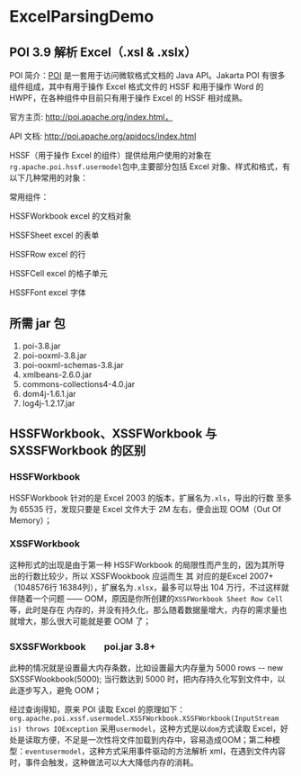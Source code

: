 # ExcelParsingDemo

## POI 3.9 解析 Excel（.xsl & .xslx）

POI 简介：[POI](http://poi.apache.org/) 是一套用于访问微软格式文档的 Java API。Jakarta POI 有很多组件组成，其中有用于操作 Excel 格式文件的 HSSF 和用于操作 Word 的 HWPF，在各种组件中目前只有用于操作 Excel 的 HSSF 相对成熟。

官方主页: http://poi.apache.org/index.html，

API 文档: http://poi.apache.org/apidocs/index.html

HSSF（用于操作 Excel 的组件）提供给用户使用的对象在`rg.apache.poi.hssf.usermodel`包中,主要部分包括 Excel 对象、样式和格式，有以下几种常用的对象：

常用组件：

HSSFWorkbook          excel 的文档对象

HSSFSheet             excel 的表单

HSSFRow               excel 的行

HSSFCell              excel 的格子单元

HSSFFont              excel 字体

## 所需 jar 包

1. poi-3.8.jar
2. poi-ooxml-3.8.jar
3. poi-ooxml-schemas-3.8.jar
4. xmlbeans-2.6.0.jar
5. commons-collections4-4.0.jar
6. dom4j-1.6.1.jar
7. log4j-1.2.17.jar

## HSSFWorkbook、XSSFWorkbook 与 SXSSFWorkbook 的区别

### HSSFWorkbook

HSSFWorkbook 针对的是 Excel 2003 的版本，扩展名为`.xls`，导出的行数 至多为 65535 行，发现只要是 Excel 文件大于 2M 左右，便会出现 OOM（Out Of Memory）；

### XSSFWorkbook

这种形式的出现是由于第一种 HSSFWorkbook 的局限性而产生的，因为其所导出的行数比较少，所以 XSSFWookbook 应运而生 其 对应的是Excel 2007+ （1048576行 16384列），扩展名为`.xlsx`，最多可以导出 104 万行，不过这样就伴随着一个问题 —— OOM，原因是你所创建的`XSSFWorkbook Sheet Row Cell`等，此时是存在 内存的，并没有持久化，那么随着数据量增大，内存的需求量也就增大，那么很大可能就是要 OOM 了；

### SXSSFWorkbook　　poi.jar 3.8+

此种的情况就是设置最大内存条数，比如设置最大内存量为 5000 rows -- new SXSSFWookbook(5000); 当行数达到 5000 时，把内存持久化写到文件中，以此逐步写入，避免 OOM；

经过查询得知，原来 POI 读取 Excel 的原理如下：`org.apache.poi.xssf.usermodel.XSSFWorkbook.XSSFWorkbook(InputStream is) throws IOException` 采用`usermodel`，这种方式是以`dom`方式读取 Excel，好处是读取方便，不足是一次性将文件加载到内存中，容易造成OOM；第二种模型：`eventusermodel`，这种方式采用事件驱动的方法解析 xml，在遇到文件内容时，事件会触发，这种做法可以大大降低内存的消耗。
